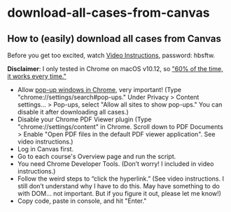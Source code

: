 # download-all-cases-from-canvas
## How to (easily) download all cases from Canvas

Before you get too excited, watch [Video Instructions](https://vimeo.com/216230063),
password: hbsftw.

__Disclaimer__: I only tested in Chrome on macOS v10.12, so ["60% of the time, it works every time."](https://youtu.be/pjvQFtlNQ-M)

* Allow [pop-up windows in Chrome](https://support.google.com/chrome/answer/95472?co=GENIE.Platform%3DDesktop&hl=en), very important! (Type "chrome://settings/search#pop-ups." Under Privacy > Content settings... > Pop-ups, select "Allow all sites to show pop-ups." You can disable it after downloading all cases.)
* Disable your Chrome PDF Viewer plugin (Type "chrome://settings/content" in Chrome. Scroll down to PDF Documents > Enable "Open PDF files in the default PDF viewer application". See video instructions.)
* Log in Canvas first.
* Go to each course's Overview page and run the script.
* You need Chrome Developer Tools. (Don’t worry! I included in video instructions.)
* Follow the weird steps to “click the hyperlink.” (See video instructions. I still don’t understand why I have to do this. May have something to do with DOM… not important. But if you figure it out, please let me know!)
* Copy code, paste in console, and hit "Enter."





